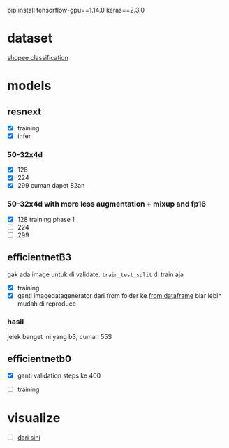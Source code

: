 pip install tensorflow-gpu==1.14.0 keras==2.3.0

# dataset 
[shopee classification](https://drive.google.com/uc\?id\=1CAUCMeDcrguVpfc72angE-8jW8BETwyl)

# models
## resnext 
- [x] training 
- [x] infer
### 50-32x4d
- [x] 128
- [x] 224 
- [x] 299 cuman dapet 82an

### 50-32x4d with more less augmentation + mixup and fp16
- [x] 128 training phase 1
- [ ] 224
- [ ] 299

## efficientnetB3
gak ada image untuk di validate. `train_test_split` di train aja
- [x] training
- [x] ganti imagedatagenerator dari from folder ke [from dataframe](https://studymachinelearning.com/keras-imagedatagenerator-with-flow_from_dataframe/) biar lebih mudah di reproduce
### hasil 
jelek banget ini yang b3, cuman 55S

## efficientnetb0
- [x] ganti validation steps ke 400
- [ ] training


# visualize
 - [ ] [dari sini](https://www.youtube.com/watch?v=gMUgyy-BlmM)

